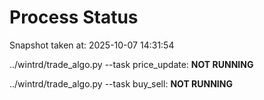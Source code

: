 # Process Status

Snapshot taken at: 2025-10-07 14:31:54

../wintrd/trade_algo.py --task price_update: **NOT RUNNING**

../wintrd/trade_algo.py --task buy_sell: **NOT RUNNING**

